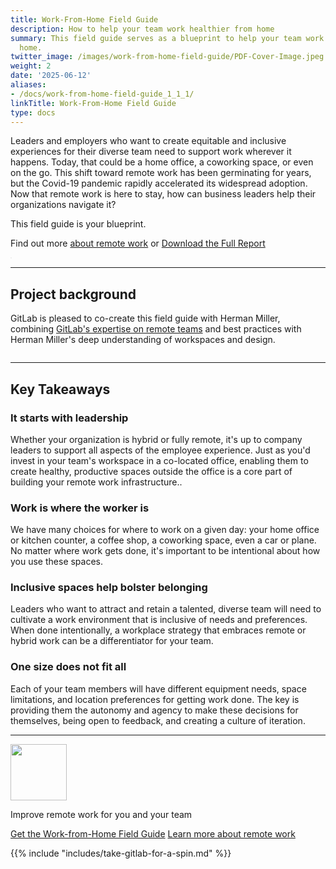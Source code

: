 ```yaml
---
title: Work-From-Home Field Guide
description: How to help your team work healthier from home
summary: This field guide serves as a blueprint to help your team work healthier from
  home.
twitter_image: /images/work-from-home-field-guide/PDF-Cover-Image.jpeg
weight: 2
date: '2025-06-12'
aliases:
- /docs/work-from-home-field-guide_1_1_1/
linkTitle: Work-From-Home Field Guide
type: docs
---
```


<div class="container">
<div class="row align-items-center">
    <div class="col">
        <p class="lead">Leaders and employers who want to create equitable and inclusive experiences for their diverse team need to support work wherever it happens. Today, that could be a home office, a coworking space, or even on the go. This shift toward remote work has been germinating for years, but the Covid-19 pandemic rapidly accelerated its widespread adoption. Now that remote work is here to stay, how can business leaders help their organizations navigate it?</p>
        <p class="lead">This field guide is your blueprint.</p>
        <p class="lead">Find out more <a href="/handbook/company/culture/all-remote/">about remote work</a> or <a href="https://about.gitlab.com/resources/downloads/remote-work-report-2021.pdf" class="btn btn-primary">Download the Full Report</a>
    </div>
    <div class="col text-center">
        <img src="https://about.gitlab.com/images/work-from-home-field-guide/PDF-Cover-Image.jpeg" class="shadow cover-image" style="border: 1px solid rgba(0, 0, 0, 0.08); box-sizing: border-box; border-radius: 4px; padding-left: 0px; box-shadow: 0px 2px 50px rgba(0, 0, 0, 0.08);" alt="">
    </div>
</div>
<hr>
<div class="container">
<div class="row align-items-center">
    <div class="col">
        <h2 class="h1 my-4">Project background</h2>
        <p class="h3">GitLab is pleased to co-create this field guide with Herman Miller, combining <a href="guide/">GitLab's expertise on remote teams</a> and best practices with Herman Miller's deep understanding of workspaces and design.</a>
    </div>
    <div class="col text-center">
        <img src="https://about.gitlab.com/images/work-from-home-field-guide/herman-miller-image.jpeg" alt="">
    </div>
</div>
<hr>
<div class="row my-5">
    <div class="col"><h2 class="h1">Key Takeaways</h2></div>
</div>
<div class="row  my-5">
    <div class="col">
        <h3 class="h2 my-4">It starts with leadership</h3>
        <p class="lead">Whether your organization is hybrid or fully remote, it's up to company leaders to support all aspects of the employee experience. Just as you'd invest in your team's workspace in a co-located office, enabling them to create healthy, productive spaces outside the office is a core part of building your remote work infrastructure..</p>
    </div>
    <div class="col">
        <h3 class="h2 my-4">Work is where the worker is</h3>
        <p class="lead">We have many choices for where to work on a given day: your home office or kitchen counter, a coffee shop, a coworking space, even a car or plane. No matter where work gets done, it's important to be intentional about how you use these spaces.</p>
    </div>
</div>
<div class="row  my-5">
    <div class="col">
        <h3 class="h2 my-4">Inclusive spaces help bolster belonging</h3>
        <p class="lead">Leaders who want to attract and retain a talented, diverse team will need to cultivate a work environment that is inclusive of needs and preferences. When done intentionally, a workplace strategy that embraces remote or hybrid work can be a differentiator for your team.</p>
    </div>
    <div class="col">
        <h3 class="h2 my-4">One size does not fit all</h3>
        <p class="lead">Each of your team members will have different equipment needs, space limitations, and location preferences for getting work done. The key is providing them the autonomy and agency to make these decisions for themselves, being open to feedback, and creating a culture of iteration.</p>
    </div>
</div>
<hr>
<div class="row text-center">
    <p><img src="https://about.gitlab.com/images/pricing/particles-contact.svg" alt="" width="90" style="max-width: 90px"></p>
    <p class="h3 display-5 mb-4">Improve remote work for you and your team</p>
    <p class="my-2">
        <a href="https://about.gitlab.com/resources/downloads/Work-from-Home%20Field%20Guide.pdf" class="btn btn-lg btn-primary me-4">Get the Work-from-Home Field Guide</a>
        <a href="/handbook/company/culture/all-remote/" class="btn btn-lg btn-dark">Learn more about remote work</a>
    </p>
</div>
</div>
{{% include "includes/take-gitlab-for-a-spin.md" %}}
